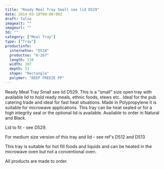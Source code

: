 ```yaml
---
title: "Ready Meal Tray Small see lid D529"
date: 2014-03-18T00:00:00Z
draft: false
imagealt: ""
imageurl: ""
3d: ""
category: ["Meal Tray"]
type: ["Tray"]
productinfo:
  internetno: "D528"
  productno: "0-267"
  length: 138
  width: 107
  depth: 31
  shape: "Rectangle"
  polymer: "DEEP FREEZE PP"
---
```

Ready Meal Tray Small see lid D529. This is a "small" size open tray with available lid to hold ready meals, ethnic foods, stews etc.. Ideal for the pub catering trade and ideal for fast heat situations. Made in Polypropylene it is suitable for microwave applications. This tray can be heat sealed or for a high integrity seal or the optional lid is available. Available to order in Natural and Black.

Lid to fit - see D529.

For medium size version of this tray and lid - see ref's D512 and D513

This tray is suitable for hot fill foods and liquids and can be heated in the microwave oven but not a conventional oven.

All products are made to order.

 

 